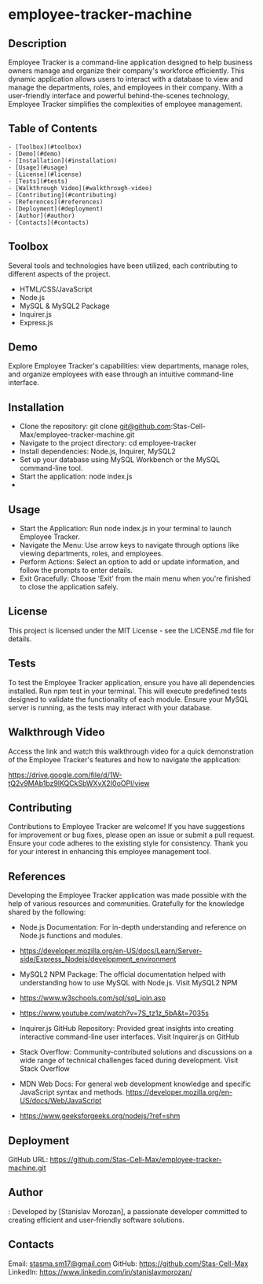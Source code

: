 # employee-tracker-machine

## Description
Employee Tracker is a command-line application designed to help business owners manage and organize their company's workforce efficiently. This dynamic application allows users to interact with a database to view and manage the departments, roles, and employees in their company. With a user-friendly interface and powerful behind-the-scenes technology, Employee Tracker simplifies the complexities of employee management.

## Table of Contents
    - [Toolbox](#toolbox)
    - [Demo](#demo)
    - [Installation](#installation)
    - [Usage](#usage)
    - [License](#license)
    - [Tests](#tests)
    - [Walkthrough Video](#walkthrough-video)
    - [Contributing](#contributing)
    - [References](#references)
    - [Deployment](#deployment)
    - [Author](#author)
    - [Contacts](#contacts)

## Toolbox

Several tools and technologies have been utilized, each contributing to different aspects of the project.
 - HTML/CSS/JavaScript
 - Node.js
 - MySQL & MySQL2 Package
 - Inquirer.js
 - Express.js

## Demo

Explore Employee Tracker's capabilities: view departments, manage roles, and organize employees with ease through an intuitive command-line interface.

## Installation

- Clone the repository: git clone git@github.com:Stas-Cell-Max/employee-tracker-machine.git
- Navigate to the project directory: cd employee-tracker
- Install dependencies: Node.js, Inquirer, MySQL2
- Set up your database using MySQL Workbench or the MySQL command-line tool.
- Start the application: node index.js
- 

## Usage

- Start the Application: Run node index.js in your terminal to launch Employee Tracker.
- Navigate the Menu: Use arrow keys to navigate through options like viewing departments, roles, and employees.
- Perform Actions: Select an option to add or update information, and follow the prompts to enter details.
- Exit Gracefully: Choose 'Exit' from the main menu when you're finished to close the application safely.

## License

This project is licensed under the MIT License - see the LICENSE.md file for details.

## Tests

To test the Employee Tracker application, ensure you have all dependencies installed. Run npm test in your terminal. This will execute predefined tests designed to validate the functionality of each module. Ensure your MySQL server is running, as the tests may interact with your database.

## Walkthrough Video

Access the link and watch this walkthrough video for a quick demonstration of the Employee Tracker's features and how to navigate the application:

https://drive.google.com/file/d/1W-tQ2v9MAb1bz9lKQCkSbWXvX2I0oOPl/view

## Contributing

Contributions to Employee Tracker are welcome! If you have suggestions for improvement or bug fixes, please open an issue or submit a pull request. Ensure your code adheres to the existing style for consistency. Thank you for your interest in enhancing this employee management tool.

## References

Developing the Employee Tracker application was made possible with the help of various resources and communities. Gratefully for the knowledge shared by the following:

- Node.js Documentation: For in-depth understanding and reference on Node.js functions and modules. 

- https://developer.mozilla.org/en-US/docs/Learn/Server-side/Express_Nodejs/development_environment

- MySQL2 NPM Package: The official documentation helped with understanding how to use MySQL with Node.js. Visit MySQL2 NPM

- https://www.w3schools.com/sql/sql_join.asp

- https://www.youtube.com/watch?v=7S_tz1z_5bA&t=7035s

- Inquirer.js GitHub Repository: Provided great insights into creating interactive command-line user interfaces. Visit Inquirer.js on GitHub

- Stack Overflow: Community-contributed solutions and discussions on a wide range of technical challenges faced during development. Visit Stack Overflow

- MDN Web Docs: For general web development knowledge and specific JavaScript syntax and methods. https://developer.mozilla.org/en-US/docs/Web/JavaScript

- https://www.geeksforgeeks.org/nodejs/?ref=shm


## Deployment

GitHub URL: https://github.com/Stas-Cell-Max/employee-tracker-machine.git


## Author

: Developed by [Stanislav Morozan], a passionate developer committed to creating efficient and user-friendly software solutions.

## Contacts

Email: stasma.sm17@gmail.com
GitHub: https://github.com/Stas-Cell-Max
LinkedIn: https://www.linkedin.com/in/stanislavmorozan/